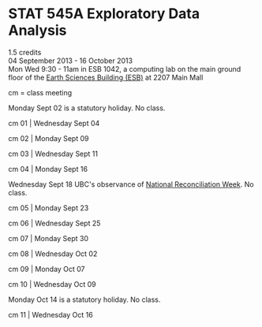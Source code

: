 # STAT 545A Exploratory Data Analysis

1.5 credits  
04 September 2013 - 16 October 2013  
Mon Wed 9:30 - 11am in ESB 1042, a computing lab on the main ground floor of the [Earth Sciences Building (ESB)](http://www.maps.ubc.ca/?225) at 2207 Main Mall

cm = class meeting

Monday Sept 02 is a statutory holiday. No class.

cm 01 | Wednesday Sept 04

cm 02 | Monday Sept 09

cm 03 | Wednesday Sept 11

cm 04 | Monday Sept 16

Wednesday Sept 18 UBC's observance of [National Reconciliation Week](http://irsi.aboriginal.ubc.ca). No class.

cm 05 | Monday Sept 23

cm 06 | Wednesday Sept 25

cm 07 | Monday Sept 30

cm 08 | Wednesday Oct 02

cm 09 | Monday Oct 07

cm 10 | Wednesday Oct 09

Monday Oct 14 is a statutory holiday. No class.

cm 11 | Wednesday Oct 16

